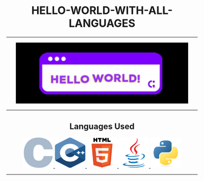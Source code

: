 <p><h1 align="center">HELLO-WORLD-WITH-ALL-LANGUAGES</h2></p> <hr></hr>
<p align="center"><img width="90%" src="https://github.com/OPTIMUS-PRIME2001/hello-World-with-all-languages/blob/52206515344fc1bdc685ff2354972d98000e5dcf/ezgif-1-6bb627274429.gif" alt="hello word here" /></p>
<hr></hr>
  <h2 align="center"> Languages Used</h2>
<p align="center"> 
  <a href="https://www.cprogramming.com/" target="_blank"> <img src="https://raw.githubusercontent.com/devicons/devicon/master/icons/c/c-original.svg" alt="c" width="80" height="80"/> </a> 
 <a href="https://www.stroustrup.com/C++.html" target="_blank"> <img src="https://raw.githubusercontent.com/shatanikmahanty/shatanikmahanty/main/assets/c%2B%2B.svg" alt="C++" width="80" height="80"/> </a> 
  <a href="https://www.w3.org/html/" target="_blank"> <img src="https://raw.githubusercontent.com/devicons/devicon/master/icons/html5/html5-original-wordmark.svg" alt="html5" width="80" height="80"/> </a> 
  <a href="https://www.java.com" target="_blank"> <img src="https://raw.githubusercontent.com/devicons/devicon/master/icons/java/java-original.svg" alt="java" width="80" height="80"/> </a> 
  <a href="https://www.python.org" target="_blank"> <img src="https://raw.githubusercontent.com/devicons/devicon/master/icons/python/python-original.svg" alt="python" width="80" height="80"/> </a></p>
<hr></hr>

